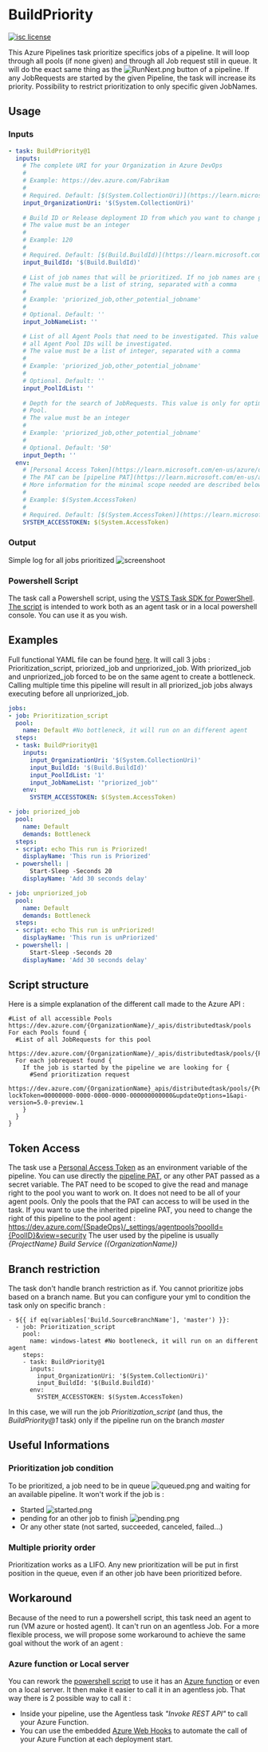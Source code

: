 # BuildPriority
[![isc license](https://img.shields.io/badge/license-ISC-green)](https://github.com/SpadeOps/buildpriority-task/blob/main/LICENSE)

This Azure Pipelines task prioritize specifics jobs of a pipeline. It will loop through all pools (if none given) and through all Job request still in queue.
It will do the exact same thing as the ![RunNext.png](https://github.com/SpadeOps/buildpriority-task/blob/main/images/RunNext.png) button of a pipeline.
If any JobRequests are started by the given Pipeline, the task will increase its priority. Possibility to restrict prioritization to only specific given JobNames.

## Usage
### Inputs
```yaml
- task: BuildPriority@1
  inputs:
    # The complete URI for your Organization in Azure DevOps
    #
    # Example: https://dev.azure.com/Fabrikam
    #
    # Required. Default: [$(System.CollectionUri)](https://learn.microsoft.com/en-us/azure/devops/pipelines/build/variables?view=azure-devops&tabs=yaml)
    input_OrganizationUri: '$(System.CollectionUri)'
    
    # Build ID or Release deployment ID from which you want to change priority.
    # The value must be an integer
    #
    # Example: 120
    #
    # Required. Default: [$(Build.BuildId)](https://learn.microsoft.com/en-us/azure/devops/pipelines/build/variables?view=azure-devops&tabs=yaml)
    input_BuildId: '$(Build.BuildId)'
    
    # List of job names that will be prioritized. If no job names are given, all jobs of the build will be priorized.
    # The value must be a list of string, separated with a comma
    #
    # Example: 'priorized_job,other_potential_jobname'
    #
    # Optional. Default: ''
    input_JobNameList: ''

    # List of all Agent Pools that need to be investigated. This value is only for optimization purpose. If no Pool IDs are given, 
    # all Agent Pool IDs will be investigated.
    # The value must be a list of integer, separated with a comma
    #
    # Example: 'priorized_job,other_potential_jobname'
    #
    # Optional. Default: ''
    input_PoolIdList: ''
    
    # Depth for the search of JobRequests. This value is only for optimization purpose. We will only look for the first {Depth} job request of the Agent 
    # Pool.
    # The value must be an integer
    #
    # Example: 'priorized_job,other_potential_jobname'
    #
    # Optional. Default: '50'
    input_Depth: ''
  env:
    # [Personal Access Token](https://learn.microsoft.com/en-us/azure/devops/organizations/accounts/use-personal-access-tokens-to-authenticate?view=azure-devops&tabs=Windows#use-a-pat) used to access to the agent pools.
    # The PAT can be [pipeline PAT](https://learn.microsoft.com/en-us/azure/devops/pipelines/build/variables?view=azure-devops&tabs=yaml#systemaccesstoken), or any other PAT given as a secret variable. 
    # More information for the minimal scope needed are described below.
    #
    # Example: $(System.AccessToken)
    #
    # Required. Default: [$(System.AccessToken)](https://learn.microsoft.com/en-us/azure/devops/pipelines/build/variables?view=azure-devops&tabs=yaml)
    SYSTEM_ACCESSTOKEN: $(System.AccessToken)
```

### Output
Simple log for all jobs prioritized
![screenshoot](https://github.com/SpadeOps/buildpriority-task/blob/main/images/screenshot01.png)

### Powershell Script
The task call a Powershell script, using the [VSTS Task SDK for PowerShell](https://github.com/microsoft/azure-pipelines-task-lib/blob/master/powershell/Docs/README.md). [The script](https://github.com/SpadeOps/buildpriority-task/blob/main/tasks/Prioritization.ps1) is intended to work both as an agent task or in a local powershell console. You can use it as you wish.

## Examples
Full functional YAML file can be found [here](https://github.com/SpadeOps/buildpriority-task/blob/main/.AzureDevOps/PrioritizationExample.yml).
It will call 3 jobs : Prioritization_script, priorized_job and unpriorized_job. With priorized_job and unpriorized_job forced to be on the same agent to create a bottleneck.
Calling multiple time this pipeline will result in all priorized_job jobs always executing before all unpriorized_job.
```yaml
jobs:
- job: Prioritization_script
  pool:
    name: Default #No bottleneck, it will run on an different agent
  steps:
  - task: BuildPriority@1
    inputs:
      input_OrganizationUri: '$(System.CollectionUri)'
      input_BuildId: '$(Build.BuildId)'
      input_PoolIdList: '1'
      input_JobNameList: '"priorized_job"'
    env:
      SYSTEM_ACCESSTOKEN: $(System.AccessToken)

- job: priorized_job
  pool:
    name: Default
    demands: Bottleneck
  steps:
  - script: echo This run is Priorized!
    displayName: 'This run is Priorized'
  - powershell: |
      Start-Sleep -Seconds 20
    displayName: 'Add 30 seconds delay'

- job: unpriorized_job
  pool:
    name: Default
    demands: Bottleneck
  steps:
  - script: echo This run is unPriorized!
    displayName: 'This run is unPriorized'
  - powershell: |
      Start-Sleep -Seconds 20
    displayName: 'Add 30 seconds delay'

```

## Script structure
Here is a simple explanation of the different call made to the Azure API :
```
#List of all accessible Pools
https://dev.azure.com/{OrganizationName}/_apis/distributedtask/pools
For each Pools found {
  #List of all JobRequests for this pool
  https://dev.azure.com/{OrganizationName}/_apis/distributedtask/pools/{PoolID}/jobrequests
  For each jobrequest found {
    If the job is started by the pipeline we are looking for {
      #Send prioritization request
      https://dev.azure.com/{OrganizationName}_apis/distributedtask/pools/{PoolID}/jobrequests/{JobRequest}?lockToken=00000000-0000-0000-0000-000000000000&updateOptions=1&api-version=5.0-preview.1
    }
  }
}
```

## Token Access
The task use a [Personal Access Token](https://learn.microsoft.com/en-us/azure/devops/organizations/accounts/use-personal-access-tokens-to-authenticate?view=azure-devops&tabs=Windows#use-a-pat) as an environment variable of the pipeline. You can use directly the [pipeline PAT](https://learn.microsoft.com/en-us/azure/devops/pipelines/build/variables?view=azure-devops&tabs=yaml#systemaccesstoken), or any other PAT passed as a secret variable.
The PAT need to be scoped to give the read and manage right to the pool you want to work on. It does not need to be all of your agent pools. Only the pools that the PAT can access to will be used in the task.
If you want to use the inherited pipeline PAT, you need to change the right of this pipeline to the pool agent :
https://dev.azure.com/{SpadeOps}/_settings/agentpools?poolId={PoolID}&view=security 
The user used by the pipeline is usually _{ProjectName} Build Service ({OrganizationName})_ 

## Branch restriction
The task don't handle branch restriction as if. You cannot prioritize jobs based on a branch name.
But you can configure your yml to condition the task only on specific branch :
```
- ${{ if eq(variables['Build.SourceBranchName'], 'master') }}:
  - job: Prioritization_script
    pool:
      name: windows-latest #No bootleneck, it will run on an different agent
    steps:
    - task: BuildPriority@1
      inputs:
        input_OrganizationUri: '$(System.CollectionUri)'
        input_BuildId: '$(Build.BuildId)'
      env:
        SYSTEM_ACCESSTOKEN: $(System.AccessToken)
```
In this case, we will run the job _Prioritization_script_ (and thus, the _BuildPriority@1_ task) only if the pipeline run on the branch _master_

## Useful Informations

### Prioritization job condition
To be prioritized, a job need to be in queue ![queued.png](https://github.com/SpadeOps/buildpriority-task/blob/main/images/queued.png) and waiting for an available pipeline. 
It won't work if the job is :
- Started ![started.png](https://github.com/SpadeOps/buildpriority-task/blob/main/images/started.png) 
- pending for an other job to finish ![pending.png](https://github.com/SpadeOps/buildpriority-task/blob/main/images/pending.png) 
- Or any other state (not sarted, succeeded, canceled, failed...)

### Multiple priority order
Prioritization works as a LIFO. Any new prioritization will be put in first position in the queue, even if an other job have been prioritized before.  

## Workaround
Because of the need to run a powershell script, this task need an agent to run (VM azure or hosted agent). It can't run on an agentless Job. 
For a more flexible process, we will propose some workaround to achieve the same goal without the work of an agent :

### Azure function or Local server
You can rework the [powershell script](https://github.com/SpadeOps/buildpriority-task/blob/main/tasks/Prioritization.ps1) to use it has an [Azure function](https://learn.microsoft.com/en-us/azure/azure-functions/functions-reference?tabs=blob&pivots=programming-language-powershell) or even on a local server. It then make it easier to call it in an agentless job.
That way there is 2 possible way to call it : 
 - Inside your pipeline, use the Agentless task <i>"Invoke REST API"</i> to call your Azure Function.
 - You can use the embedded [Azure Web Hooks](https://learn.microsoft.com/en-us/azure/devops/service-hooks/services/webhooks?view=azure-devops) to automate the call of your Azure Function at each deployment start.
